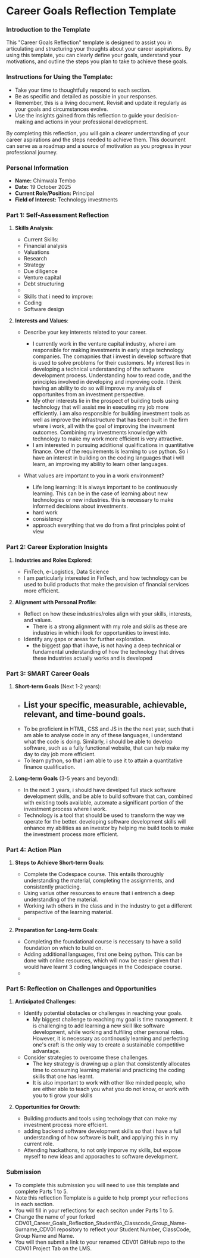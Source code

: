 # Career Goals Reflection Template

### Introduction to the Template

This "Career Goals Reflection" template is designed to assist you in articulating and structuring your thoughts about your career aspirations. By using this template, you can clearly define your goals, understand your motivations, and outline the steps you plan to take to achieve these goals.

### Instructions for Using the Template:

- Take your time to thoughtfully respond to each section.
- Be as specific and detailed as possible in your responses.
- Remember, this is a living document. Revisit and update it regularly as your goals and circumstances evolve.
- Use the insights gained from this reflection to guide your decision-making and actions in your professional development.

By completing this reflection, you will gain a clearer understanding of your career aspirations and the steps needed to achieve them. This document can serve as a roadmap and a source of motivation as you progress in your professional journey.

### Personal Information

- **Name:** Chimwala Tembo
- **Date:** 19 October 2025
- **Current Role/Position:** Principal
- **Field of Interest:** Technology investments

### Part 1: Self-Assessment Reflection

1. **Skills Analysis**:

   - Current Skills:
   - Financial analysis
   - Valuations
   - Research
   - Strategy
   - Due diligence
   - Venture capital
   - Debt structuring
   -
   - Skills that i need to improve:
   - Coding
   - Software design

2. **Interests and Values**:

   - Describe your key interests related to your career.

     - I currently work in the venture capital industry, where i am responsible for making investments in early stage technology companies. The comapnies that i invest in develop software that is used to solve problems for their customers. My interest lies in developing a technical understanding of the software development process. Understanding how to read code, and the principles involved in developing and improving code. I think having an ability to do so will improve my analysis of opportunites from an investment perspective.
     - My other interests lie in the prospect of building tools using technology that will assist me in executing my job more efficiently. i am also responsible for building investment tools as well as improve the infrastructure that has been built in the firm where i work, all with the goal of improving the invesment outcomes. Combining my investments knowledge with technology to make my work more efficient is very attractive.
     - I am interested in pursuing additional qualifications in quantitative finance. One of the requirements is learning to use python. So i have an interest in building on the coding languages that i will learn, an improving my ability to learn other languages.

   - What values are important to you in a work environment?
     - Life long learning: It is always important to be continuously learning. This can be in the case of learning about new technologies or new industries. this is necessary to make informed decisions about investments.
     - hard work
     - consistency
     - approach everything that we do from a first principles point of view

### Part 2: Career Exploration Insights

1. **Industries and Roles Explored**:

   - FinTech, e-Logistics, Data Science
   - I am particularly interested in FinTech, and how technology can be used to build products that make the provision of financial services more efficient.

2. **Alignment with Personal Profile**:

   - Reflect on how these industries/roles align with your skills, interests, and values.
     - There is a strong alignment with my role and skills as these are industries in which i look for opportunities to invest into.
   - Identify any gaps or areas for further exploration.
     - the biggest gap that i have, is not having a deep technical or fundamental understanding of how the technology that drives these industries actually works and is developed

### Part 3: SMART Career Goals

1. **Short-term Goals** (Next 1-2 years):

   - ## List your specific, measurable, achievable, relevant, and time-bound goals.
   - To be proficient in HTML, CSS and JS in the the next year, such that i am able to analyse code in any of these languages, i understand what the code is doing. Similarly, i should be able to develop software, such as a fully functional website, that can help make my day to day job more efficient.
   - To learn python, so that i am able to use it to attain a quantitative finance qualification.

2. **Long-term Goals** (3-5 years and beyond):

   - In the next 3 years, i should have develped full stack software development skills, and be able to build software that can, combined with existing tools available, automate a significant portion of the investment process where i work.
   - Technology is a tool that should be used to transform the way we operate for the better. developing software development skills will enhance my abilities as an investor by helping me build tools to make the investment process more efficient.

### Part 4: Action Plan

1. **Steps to Achieve Short-term Goals**:

   - Complete the Codespace course. This entails thoroughly understanding the material, completing the assignments, and consistently practicing.
   - Using varius other resources to ensure that i entrench a deep understanding of the material.
   - Working iwth others in the class and in the industry to get a different perspective of the learning material.
   -

2. **Preparation for Long-term Goals**:

   - Completing the foundational course is necessary to have a solid foundation on which to build on.
   - Adding additional languages, first one being python. This can be done with online resources, which will now be easier given that i would have learnt 3 coding languages in the Codespace course.
   -

### Part 5: Reflection on Challenges and Opportunities

1. **Anticipated Challenges**:

   - Identify potential obstacles or challenges in reaching your goals.
     - My biggest challenge to reaching my goal is time management. it is challenging to add learning a new skill like software development, while working and fulfiling other personal roles. However, it is necessary as continously learning and perfecting one's craft is the only way to create a sustainable competitive advantage.
   - Consider strategies to overcome these challenges.
     - The key strategy is drawing up a plan that consistently allocates time to consuming learning material and practicing the coding skills that one has learnt.
     - It is also important to work with other like minded people, who are either able to teach you what you do not know, or work with you to ti grow your skills

2. **Opportunities for Growth**:

   - Building products and tools using techology that can make my investment process more effcient.
   - adding backend software development skills so that i have a full understanding of how software is built, and applying this in my current role.
   - Attending hackathons, to not only imporve my skills, but expose myself to new ideas and apporaches to software development.

### Submission

- To complete this submission you will need to use this template and complete Parts 1 to 5.
- Note this reflection Template is a guide to help prompt your reflections in each section.
- You will fill in your reflections for each seciton under Parts 1 to 5.
- Change the name of your forked CDV01_Career_Goals_Reflection_StudentNo_Classcode_Group_Name-Surname_CDV01 repository to reflect your Student Number, ClassCode, Group Name and Name.
- You will then submit a link to your renamed CDV01 GitHub repo to the CDV01 Project Tab on the LMS.
